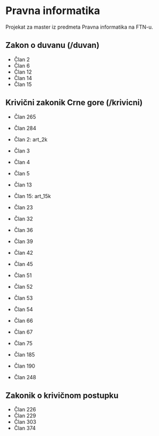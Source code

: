 # Pravna informatika
Projekat za master iz predmeta Pravna informatika na FTN-u.

## Zakon o duvanu (/duvan)
- Član 2
- Član 6
- Član 12
- Član 14
- Član 15

## Krivični zakonik Crne gore (/krivicni)
- Član 265
- Član 284

- Član 2: art_2k
- Član 3
- Član 4
- Član 5
- Član 13
- Član 15: art_15k
- Član 23
- Član 32
- Član 36
- Član 39
- Član 42
- Član 45
- Član 51
- Član 52
- Član 53
- Član 54
- Član 66
- Član 67
- Član 75
- Član 185
- Član 190
- Član 248


## Zakonik o krivičnom postupku
- Član 226
- Član 229
- Član 303
- Član 374

